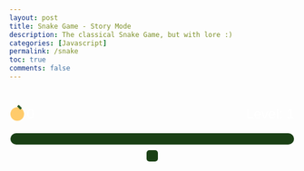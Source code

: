 ```yaml
---
layout: post
title: Snake Game - Story Mode
description: The classical Snake Game, but with lore :)
categories: [Javascript]
permalink: /snake
toc: true
comments: false
---
```


<style>
    body {
        margin: 0;
        font-family: Arial, sans-serif;
        overflow: hidden;
    }

    .container {
        display: flex;
        flex-direction: column;
        align-items: center;
        padding: 20px;
    }

    .game-header {
        display: flex;
        justify-content: space-between;
        width: 500px;
        padding: 10px;
        color: white;
        font-size: 24px;
    }

    .game-header .score {
        display: flex;
        align-items: center;
        gap: 5px;
    }

    .seed-icon {
        width: 24px;
        height: 24px;
        background: #ffcb6b;
        border-radius: 50%;
        position: relative;
    }

    .seed-icon::after {
        content: '';
        position: absolute;
        top: -4px;
        right: 6px;
        width: 4px;
        height: 8px;
        background: #2d5a27;
        transform: rotate(-45deg);
    }

    canvas {
        border: 10px solid #1a4015;
        border-radius: 5px;
        background-color: #7a7a7a;
    }

    .progress-bar {
        width: 500px;
        height: 20px;
        background: #1a4015;
        border-radius: 10px;
        overflow: hidden;
        margin: 10px 0;
    }

    .progress-fill {
        height: 100%;
        background: #90ce7f;
        width: 0%;
        transition: width 0.3s ease;
    }
</style>

<body>
    <div class="container">
        <div class="game-header">
            <div class="score">
                <div class="seed-icon"></div>
                <span id="score">0</span>
            </div>
            <div class="level-info">Level: <span id="level">1</span></div>
        </div>
        <div class="progress-bar">
            <div class="progress-fill" id="progress"></div>
        </div>
        <canvas id="gameCanvas" width="500" height="500"></canvas>
    </div>
</body>

<script>
    const canvas = document.getElementById('gameCanvas');
    const ctx = canvas.getContext('2d');
    const GRID_SIZE = 20;
    const GAME_SIZE = 500;
    const GRID_COUNT = GAME_SIZE / GRID_SIZE;

    let snake = [
        { x: 5, y: 5 },
        { x: 4, y: 5 },
        { x: 3, y: 5 }
    ];
    let direction = 'right';
    let nextDirection = 'right';
    let seed = { x: 15, y: 15 };
    let obstacles = [];
    let restoredAreas = [];
    let score = 0;
    let level = 1;
    let gameSpeed = 150;
    let gameLoop;
    let natureProgress = 0;

    window.addEventListener("keydown", (e) => {
        if(["ArrowUp", "ArrowDown", "ArrowLeft", "ArrowRight"].includes(e.key)) {
            e.preventDefault();
        }
    });

    function drawBackground() {
        ctx.fillStyle = '#7a7a7a';
        ctx.fillRect(0, 0, GAME_SIZE, GAME_SIZE);

        restoredAreas.forEach(area => {
            ctx.fillStyle = '#9ed890';
            ctx.fillRect(
                area.x * GRID_SIZE,
                area.y * GRID_SIZE,
                GRID_SIZE,
                GRID_SIZE
            );
            
            if (Math.random() < 0.33) {
                drawFlower(area.x, area.y);
            }
        });
    }

    function drawSnake() {
        // Draw body
        snake.forEach((segment, index) => {
            if (index === 0) {
                // Draw head
                ctx.fillStyle = '#4a90e2';
                ctx.beginPath();
                ctx.arc(
                    segment.x * GRID_SIZE + GRID_SIZE/2,
                    segment.y * GRID_SIZE + GRID_SIZE/2,
                    GRID_SIZE/2,
                    0,
                    2 * Math.PI
                );
                ctx.fill();
                
                // Draw eyes based on direction
                ctx.fillStyle = 'white';
                let eyeX = segment.x * GRID_SIZE + GRID_SIZE/2;
                let eyeY = segment.y * GRID_SIZE + GRID_SIZE/2;
                let eyeOffset = 3;
                
                switch(direction) {
                    case 'right':
                        ctx.beginPath();
                        ctx.arc(eyeX + eyeOffset, eyeY - eyeOffset, 2, 0, 2 * Math.PI);
                        ctx.arc(eyeX + eyeOffset, eyeY + eyeOffset, 2, 0, 2 * Math.PI);
                        break;
                    case 'left':
                        ctx.beginPath();
                        ctx.arc(eyeX - eyeOffset, eyeY - eyeOffset, 2, 0, 2 * Math.PI);
                        ctx.arc(eyeX - eyeOffset, eyeY + eyeOffset, 2, 0, 2 * Math.PI);
                        break;
                    case 'up':
                        ctx.beginPath();
                        ctx.arc(eyeX - eyeOffset, eyeY - eyeOffset, 2, 0, 2 * Math.PI);
                        ctx.arc(eyeX + eyeOffset, eyeY - eyeOffset, 2, 0, 2 * Math.PI);
                        break;
                    case 'down':
                        ctx.beginPath();
                        ctx.arc(eyeX - eyeOffset, eyeY + eyeOffset, 2, 0, 2 * Math.PI);
                        ctx.arc(eyeX + eyeOffset, eyeY + eyeOffset, 2, 0, 2 * Math.PI);
                        break;
                }
                ctx.fill();
            } else {
                ctx.fillStyle = '#6ca0dc';
                ctx.fillRect(
                    segment.x * GRID_SIZE,
                    segment.y * GRID_SIZE,
                    GRID_SIZE - 2,
                    GRID_SIZE - 2
                );
            }
        });
    }

    function drawSeed() {
        ctx.fillStyle = '#ffcb6b';
        ctx.beginPath();
        ctx.arc(
            seed.x * GRID_SIZE + GRID_SIZE / 2,
            seed.y * GRID_SIZE + GRID_SIZE / 2,
            GRID_SIZE / 2 - 2,
            0,
            2 * Math.PI
        );
        ctx.fill();
    }

    function drawObstacles() {
        ctx.fillStyle = '#5a5a5a';
        obstacles.forEach(obs => {
            ctx.fillRect(
                obs.x * GRID_SIZE,
                obs.y * GRID_SIZE,
                GRID_SIZE,
                GRID_SIZE
            );
        });
    }

    function drawFlower(x, y) {
        const colors = ['#ff6b6b', '#ffd93d', '#6c5ce7', '#a8e6cf'];
        ctx.fillStyle = colors[Math.floor(Math.random() * colors.length)];
        ctx.beginPath();
        ctx.arc(
            x * GRID_SIZE + GRID_SIZE / 2,
            y * GRID_SIZE + GRID_SIZE / 2,
            GRID_SIZE / 3,
            0,
            2 * Math.PI
        );
        ctx.fill();
    }

    function restoreArea(centerX, centerY) {
        for (let dx = -1; dx <= 1; dx++) {
            for (let dy = -1; dy <= 1; dy++) {
                const newX = centerX + dx;
                const newY = centerY + dy;
                
                if (newX >= 0 && newX < GRID_COUNT && newY >= 0 && newY < GRID_COUNT) {
                    if (!restoredAreas.some(area => area.x === newX && area.y === newY)) {
                        restoredAreas.push({ x: newX, y: newY });
                    }
                }
            }
        }
    }

    function updateNatureProgress() {
        natureProgress = Math.min(100, (restoredAreas.length / (GRID_COUNT * GRID_COUNT)) * 100);
        document.getElementById('progress').style.width = natureProgress + '%';

        let newLevel = Math.floor(score / 5) + 1;
        if (newLevel !== level) {
            level = newLevel;
            document.getElementById('level').textContent = level;
            gameSpeed = Math.max(70, 150 - (level - 1) * 15);
            obstacles.push({ x: Math.floor(Math.random() * GRID_COUNT), y: Math.floor(Math.random() * GRID_COUNT) });
            clearInterval(gameLoop);
            gameLoop = setInterval(gameUpdate, gameSpeed);
        }
    }

    function gameUpdate() {
        const head = { x: snake[0].x, y: snake[0].y };
        direction = nextDirection;

        switch (direction) {
            case 'up': head.y--; break;
            case 'down': head.y++; break;
            case 'left': head.x--; break;
            case 'right': head.x++; break;
        }

        if (head.x < 0 || head.x >= GRID_COUNT || head.y < 0 || head.y >= GRID_COUNT) {
            gameOver();
            return;
        }

        if (obstacles.some(obs => obs.x === head.x && obs.y === head.y)) {
            gameOver();
            return;
        }

        if (snake.some(segment => segment.x === head.x && segment.y === head.y)) {
            gameOver();
            return;
        }

        snake.unshift(head);

        if (head.x === seed.x && head.y === seed.y) {
            score++;
            document.getElementById('score').textContent = score;
            restoreArea(seed.x, seed.y);
            updateNatureProgress();
            placeSeed();
        } else {
            snake.pop();
        }

        ctx.clearRect(0, 0, GAME_SIZE, GAME_SIZE);
        drawBackground();
        drawObstacles();
        drawSnake();
        drawSeed();
    }

    function placeSeed() {
        do {
            seed.x = Math.floor(Math.random() * GRID_COUNT);
            seed.y = Math.floor(Math.random() * GRID_COUNT);
        } while (
            snake.some(segment => segment.x === seed.x && segment.y === seed.y) ||
            obstacles.some(obs => obs.x === seed.x && obs.y === seed.y)
        );
    }

    function gameOver() {
        clearInterval(gameLoop);
        alert(`Game Over! You restored ${Math.floor(natureProgress)}% of nature!`);
        resetGame();
    }

    function resetGame() {
        snake = [
            { x: 5, y: 5 },
            { x: 4, y: 5 },
            { x: 3, y: 5 }
        ];
        direction = 'right';
        nextDirection = 'right';
        score = 0;
        level = 1;
        natureProgress = 0;
        gameSpeed = 150;
        obstacles = [];
        restoredAreas = [];
        document.getElementById('score').textContent = score;
        document.getElementById('level').textContent = level;
        document.getElementById('progress').style.width = '0%';
        placeSeed();
        gameLoop = setInterval(gameUpdate, gameSpeed);
    }

    document.addEventListener('keydown', (e) => {
        switch(e.key) {
            case 'ArrowUp':
                if (direction !== 'down') nextDirection = 'up';
                break;
            case 'ArrowDown':
                if (direction !== 'up') nextDirection = 'down';
                break;
            case 'ArrowLeft':
                if (direction !== 'right') nextDirection = 'left';
                break;
            case 'ArrowRight':
                if (direction !== 'left') nextDirection = 'right';
                break;
        }
    });

    resetGame();
</script>
